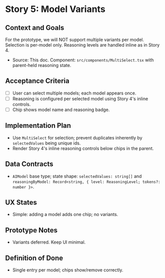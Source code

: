 # Story 5: Model Variants

## Context and Goals
For the prototype, we will NOT support multiple variants per model. Selection is per-model only. Reasoning levels are handled inline as in Story 4.

- Source: This doc. Component: `src/components/MultiSelect.tsx` with parent-held reasoning state.

## Acceptance Criteria
- [ ] User can select multiple models; each model appears once.
- [ ] Reasoning is configured per selected model using Story 4's inline controls.
- [ ] Chip shows model name and reasoning badge.

## Implementation Plan
- Use `MultiSelect` for selection; prevent duplicates inherently by `selectedValues` being unique ids.
- Render Story 4's inline reasoning controls below chips in the parent.

## Data Contracts
- `AIModel` base type; state shape: `selectedValues: string[]` and `reasoningByModel: Record<string, { level: ReasoningLevel; tokens?: number }>`.

## UX States
- Simple: adding a model adds one chip; no variants.

## Prototype Notes
- Variants deferred. Keep UI minimal.

## Definition of Done
- Single entry per model; chips show/remove correctly.
